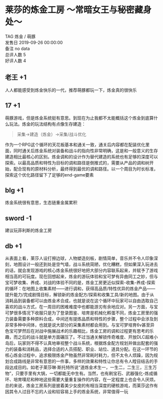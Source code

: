 



# 莱莎的炼金工房 ～常暗女王与秘密藏身处～
  
TAG 炼金 / 萌豚  
发售日 2019-09-26 00:00:00  
备注 no data  
总评人数 5  
好评人数 4
## 老王 +1


人人都能感受到炼金快乐的一代，推荐萌豚都玩一下，炼金真的很快乐
## 17 +1


萌豚游戏，但是炼金系统挺有意思。到现在为止我都不太能概括这个炼金到底算什么玩法。炼金的玩法结构有点像生存建造：

> 采集->建造（炼金）->采集/战斗优化

作为一个RPG这个循环的天花板基本和通关一致，通关后内容都在配装优化里面，同时通关后炼金系统对装备和战斗的指向性非常明确，这是和一般意义的生存建造相比最核心的区别。炼金调和的设计作为替代建造的系统也有足够的深度可以探索。以最高品质和特性为目标的调和路径是倒推式的，需要从产品的调和树开始，配合现有的原材料分析，最终得到最优的调和路径。以一个周目为时长标准，探索这个优化路径留下了足够的end-game要素
## blg +1


炼金系统很有意思，生态链重金属累积
## sword -1


建议玩菲利斯的炼金工房
##  db +1 


从表面上看，莱莎人设打擦边球，人物塑造刻板，剧情简单，音乐并不令人印象深刻，地图设计一般还到处是空气墙，战斗系统简陋，优化糟糕，但如果深入玩进去的话，就会发现游戏的核心炼金系统很好地把大部分内容联系起来，并赋予了游戏相当高的可玩度。现在回想起来，炼金的游玩体验和宝可梦有异曲同工之妙，但与宝可梦收集、养成、对战的体验不同的是，炼金工房更近似探索-收集-养成-探索的循环：在地图上收集素材——进行调和，获得高品质/特性优异的炼金产品——提升能力/完成剧情目标，解锁新的炼金配方/探索和收集工具/新的地图。由于从消耗品到装备都可以由炼金术合成，也就是说在这个循环中玩家可以自由选取自己喜欢的战斗方式，在一周目的困难难度中也都能游刃有余地应对。另一方面，与宝可梦很多情况下收服只是为了登录图鉴、培育是机械化孵蛋不同，炼金工房里的强力装备需要多种原料合成，中间还有提炼品质和特性的步骤，整个过程中会涉及到非常多种中间体，也就是说大部分的采集素材都会用到。与宝可梦培育6v甚至异色宝可梦然后在对战中施展战术的乐趣相比，炼金工房的调和过程更有思考的乐趣，而之后的战斗就是单方面碾压了。不过当通关解锁传奇难度、开放DLC超难小岛后，玩家则不得不认真地审视整个战斗系统，根据炼金配方规划并做出配套的强力的装备和消耗品，选择合适的人员搭配、职业、站位、道具分配。在这一环节的核心炼金过程中，追求极限炼金产物虽然非常耗时耗力，但不太令人烦躁，因为规划合成路线是非常有意思的一件事，多样的效果和特性让你总有令人瞠目结舌的手段达成目的。如老子莱莎琳·斯托特所说“道炼金术生一，一生二，二生三，三生万物”，只要手里有大锅，一切都能无中生有。当然，也有刷宝石、武器强化-炼成循环、培育噗尼和种地这些需要大量重复操作的内容，在一定程度上也会令人厌烦。总的来说，炼金工房系列是披着美少女皮的有相当深度的硬核游戏，而莱莎这作有因其令人过目不忘的人设和较容易上手的炼金系统，非常值得一玩 